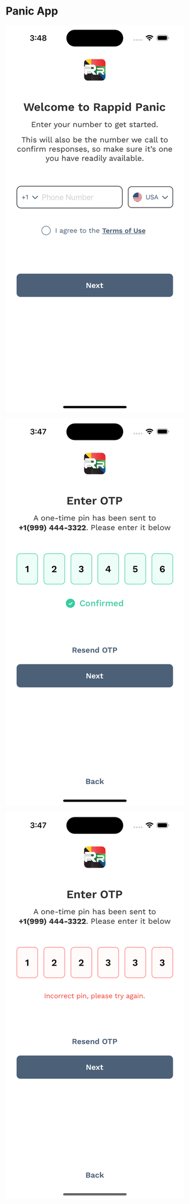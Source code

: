 # Panic App

![alt text](src/assets/Images/SignUp.png)

![alt text](src/assets/Images/ValidOTP.png)

![alt text](src/assets/Images/InvalidOTP.png)
